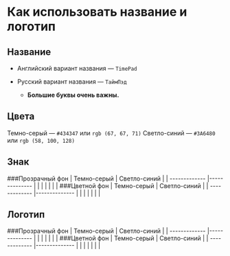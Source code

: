 Как использовать название и логотип
======
Название
------
* Английский вариант названия —  `TimePad`
* Русский вариант названия — `ТаймПэд`

  * **Большие буквы очень важны.**

Цвета
------
Темно-серый — `#434347` или `rgb (67, 67, 71)`
Светло-синий — `#3A6480` или `rgb (58, 100, 128)`

Знак
------
###Прозрачный фон
| Темно-серый   | Светло-синий  |
| ------------- |-------------- |
|               |               |
|               |               |
###Цветной фон
| Темно-серый   | Светло-синий  |
| ------------- |-------------- |
|               |               |
|               |               |

Логотип
------
###Прозрачный фон
| Темно-серый   | Светло-синий  |
| ------------- |-------------- |
|               |               |
|               |               |
###Цветной фон
| Темно-серый   | Светло-синий  |
| ------------- |-------------- |
|               |               |
|               |               |
